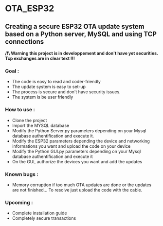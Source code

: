 # OTA_ESP32

## Creating a secure ESP32 OTA update system based on a Python server, MySQL and using TCP connections

**/!\ Warning this project is in developpement and don't have yet securities. Tcp exchanges are in clear text !!!**


### Goal :
  - The code is easy to read and coder-friendly
  - The update system is easy to set-up
  - The process is secure and don't have security issues.
  - The system is be user friendly
  
### How to use :
  - Clone the project
  - Import the MYSQL database
  - Modify the Python Server.py parameters depending on your Mysql database authentification and execute it.
  - Modify the ESP32 parameters depending the device and networking informations you want and upload the code on your device
  - Modify the Python GUI.py parameters depending on your Mysql database authentification and execute it
  - On the GUI, authorize the devices you want and add the updates
  
### Known bugs :
  - Memory corruption if too much OTA updates are done or the updates are not finished... To resolve just upload the code with the cable.
  
### Upcoming : 
  - Complete installation guide
  - Completely secure transactions
